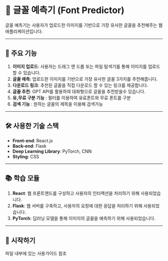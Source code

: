 # 🎨 글꼴 예측기 (Font Predictor)

글꼴 예측기는 사용자가 업로드한 이미지를 기반으로 가장 유사한 글꼴을 추천해주는 웹 애플리케이션입니다.

---

## 🌟 주요 기능

1. **이미지 업로드**: 사용자는 드래그 앤 드롭 또는 파일 탐색기를 통해 이미지를 업로드 할 수 있습니다.
2. **글꼴 예측**: 업로드한 이미지를 기반으로 가장 유사한 글꼴 3가지를 추천해줍니다.
3. **다운로드 링크**: 추천된 글꼴을 직접 다운로드 할 수 있는 링크를 제공합니다.
4. **글꼴 추천**: GPT API를 활용하여 대화형으로 글꼴을 추천받을수 있습니다.
5. **유,무료 구분 기능** : 필터를 이용하여 유료폰트와 무료 폰트를 구분
6. **검색 기능** : 원하는 글꼴의 제목을 이용해 검색가능
---

## 🛠 사용한 기술 스택

- **Front-end**: React.js
- **Back-end**: Flask
- **Deep Learning Library**: PyTorch, CNN
- **Styling**: CSS

---

## 📚 학습 모듈

1. **React**: 웹 프론트엔드를 구성하고 사용자의 인터랙션을 처리하기 위해 사용되었습니다.
2. **Flask**: 웹 서버를 구축하고, 사용자의 요청에 대한 응답을 처리하기 위해 사용되었습니다.
3. **PyTorch**: 딥러닝 모델을 통해 이미지의 글꼴을 예측하기 위해 사용되었습니다.

---

## 🚀 시작하기
파일 내부에 있는 사용가이드 참조
